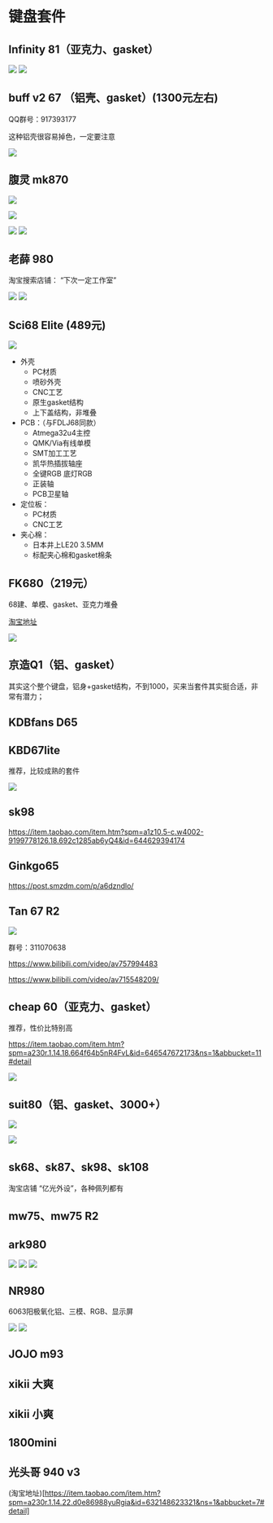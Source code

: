 # 键盘套件

## Infinity 81（亚克力、gasket）
![](https://raw.githubusercontent.com/ooftf/Material/master/img/blog/20211031195624.png)
![](https://raw.githubusercontent.com/ooftf/Material/master/img/blog/20211031200023.png)
## buff v2 67 （铝壳、gasket）(1300元左右)

QQ群号：917393177

这种铝壳很容易掉色，一定要注意

![](https://raw.githubusercontent.com/ooftf/Material/master/img/blog/20211031200113.png)
## 腹灵 mk870

![](https://raw.githubusercontent.com/ooftf/Material/master/img/blog/1635662665(1).png)

![](https://raw.githubusercontent.com/ooftf/Material/master/img/blog/20211031144821.png)

![](https://raw.githubusercontent.com/ooftf/Material/master/img/blog/20211031200328.png)
![](https://raw.githubusercontent.com/ooftf/Material/master/img/blog/20211031200359.png)
## 老薛 980

淘宝搜索店铺： “下次一定工作室”

![](https://raw.githubusercontent.com/ooftf/Material/master/img/blog/20211031200511.png)
![](https://raw.githubusercontent.com/ooftf/Material/master/img/blog/1635682021(1).png)



## Sci68 Elite (489元)

![](https://raw.githubusercontent.com/ooftf/Material/master/img/blog/20211126201241.png)
* 外壳
  * PC材质 
  * 喷砂外壳
  * CNC工艺
  * 原生gasket结构
  * 上下盖结构，非堆叠
* PCB：（与FDLJ68同款）
  * Atmega32u4主控
  * QMK/Via有线单模
  * SMT加工工艺
  * 凯华热插拔轴座
  * 全键RGB 底灯RGB
  * 正装轴
  * PCB卫星轴
* 定位板：
  * PC材质
  * CNC工艺
* 夹心棉：
  * 日本井上LE20 3.5MM
  * 标配夹心棉和gasket棉条
## FK680（219元）
68建、单模、gasket、亚克力堆叠

[淘宝地址](https://item.taobao.com/item.htm?spm=a230r.1.14.16.2d85278a1mpena&id=657624493087&ns=1&abbucket=11#detail)

![](https://raw.githubusercontent.com/ooftf/Material/master/img/blog/20211126204617.png)
## 京造Q1（铝、gasket）

其实这个整个键盘，铝身+gasket结构，不到1000，买来当套件其实挺合适，非常有潜力；
## KDBfans D65

## KBD67lite

推荐，比较成熟的套件

![](https://raw.githubusercontent.com/ooftf/Material/master/img/blog/20211126204229.png)

## sk98
https://item.taobao.com/item.htm?spm=a1z10.5-c.w4002-9199778126.18.692c1285ab6yQ4&id=644629394174
## Ginkgo65

https://post.smzdm.com/p/a6dzndlo/
## Tan 67 R2

![](https://raw.githubusercontent.com/ooftf/Material/master/img/blog/20211126203810.png)

群号：311070638

https://www.bilibili.com/video/av757994483

https://www.bilibili.com/video/av715548209/

## cheap 60（亚克力、gasket）

推荐，性价比特别高

https://item.taobao.com/item.htm?spm=a230r.1.14.18.664f64b5nR4FvL&id=646547672173&ns=1&abbucket=11#detail

![](https://raw.githubusercontent.com/ooftf/Material/master/img/blog/20211126202049.png)

## suit80（铝、gasket、3000+）

![](https://raw.githubusercontent.com/ooftf/Material/master/img/blog/20211127223626.png)

![](https://raw.githubusercontent.com/ooftf/Material/master/img/blog/20211127224058.png)


## sk68、sk87、sk98、sk108
淘宝店铺 “亿光外设”，各种佩列都有

## mw75、mw75 R2

## ark980
![](https://ooftf-blog-image.oss-cn-beijing.aliyuncs.com/img/20211203011230.png)
![](https://ooftf-blog-image.oss-cn-beijing.aliyuncs.com/img/20211203011208.png)
![](https://ooftf-blog-image.oss-cn-beijing.aliyuncs.com/img/20211203011147.png)
## NR980



6063阳极氧化铝、三模、RGB、显示屏

![](https://ooftf-blog-image.oss-cn-beijing.aliyuncs.com/img/20211203011836.png)
![](https://ooftf-blog-image.oss-cn-beijing.aliyuncs.com/img/20211203011853.png)
## JOJO m93

## xikii 大爽

## xikii 小爽

## 1800mini

## 光头哥 940 v3

(淘宝地址)[https://item.taobao.com/item.htm?spm=a230r.1.14.22.d0e86988yuRgia&id=632148623321&ns=1&abbucket=7#detail]